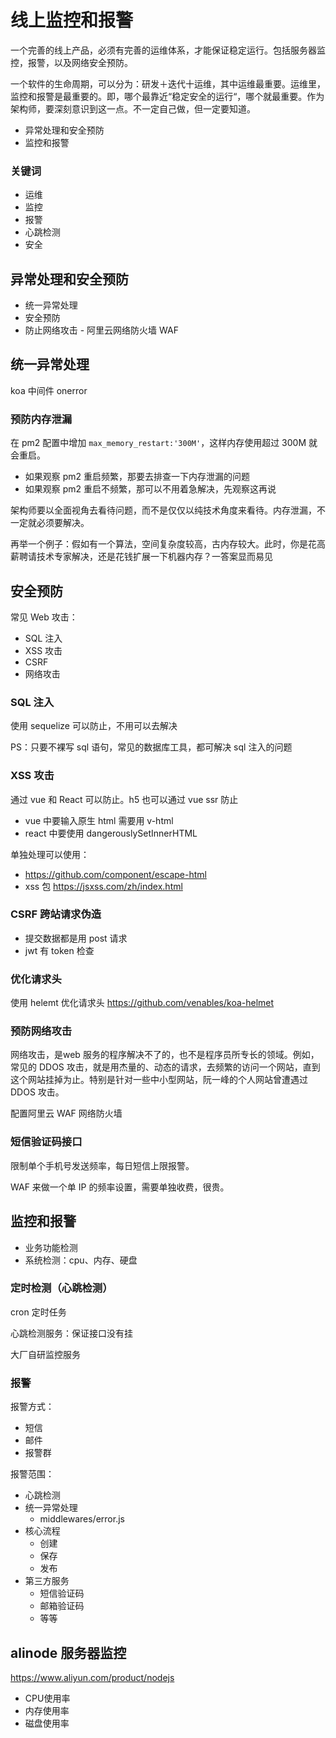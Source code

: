 # 线上监控和报警

一个完善的线上产品，必须有完善的运维体系，才能保证稳定运行。包括服务器监控，报警，以及网络安全预防。

一个软件的生命周期，可以分为：研发＋迭代十运维，其中运维最重要。运维里，监控和报警是最重要的。即，哪个最靠近“稳定安全的运行“，哪个就最重要。作为架构师，要深刻意识到这一点。不一定自己做，但一定要知道。

* 异常处理和安全预防
* 监控和报警

### 关键词

* 运维
* 监控
* 报警
* 心跳检测
* 安全

## 异常处理和安全预防

* 统一异常处理
* 安全预防
* 防止网络攻击 - 阿里云网络防火墙 WAF

## 统一异常处理

koa 中间件 onerror

### 预防内存泄漏

在 pm2 配置中增加 `max_memory_restart:'300M'`，这样内存使用超过 300M 就会重启。

* 如果观察 pm2 重启频繁，那要去排查一下内存泄漏的问题
* 如果观察 pm2 重启不频繁，那可以不用着急解决，先观察这再说

架构师要以全面视角去看待问题，而不是仅仅以纯技术角度来看待。内存泄漏，不一定就必须要解决。

再举一个例子：假如有一个算法，空间复杂度较高，古内存较大。此时，你是花高薪聘请技术专家解决，还是花钱扩展一下机器内存？一答案显而易见

## 安全预防

常见 Web 攻击：

* SQL 注入
* XSS 攻击
* CSRF
* 网络攻击

### SQL 注入

使用 sequelize 可以防止，不用可以去解决

PS：只要不裸写 sql 语句，常见的数据库工具，都可解决 sql 注入的问题

### XSS 攻击

通过 vue 和 React 可以防止。h5 也可以通过 vue ssr 防止

* vue 中要输入原生 html 需要用 v-html
* react 中要使用 dangerouslySetInnerHTML

单独处理可以使用：

* https://github.com/component/escape-html 
* xss 包 https://jsxss.com/zh/index.html

### CSRF 跨站请求伪造

* 提交数据都是用 post 请求
* jwt 有 token 检查

### 优化请求头

使用 helemt 优化请求头 https://github.com/venables/koa-helmet

### 预防网络攻击

网络攻击，是web 服务的程序解决不了的，也不是程序员所专长的领域。例如，常见的 DDOS 攻击，就是用杰量的、动态的请求，去频繁的访问一个网站，直到这个网站挂掉为止。特别是针对一些中小型网站，阮一峰的个人网站曾遭遇过 DDOS 攻击。

配置阿里云 WAF 网络防火墙

### 短信验证码接口

限制单个手机号发送频率，每日短信上限报警。

WAF 来做一个单 IP 的频率设置，需要单独收费，很贵。

## 监控和报警

* 业务功能检测
* 系统检测：cpu、内存、硬盘

### 定时检测（心跳检测）

cron 定时任务

心跳检测服务：保证接口没有挂

大厂自研监控服务

### 报警

报警方式：

* 短信
* 邮件
* 报警群

报警范围：

* 心跳检测
* 统一异常处理
  * middlewares/error.js
* 核心流程
  * 创建
  * 保存
  * 发布
* 第三方服务
  * 短信验证码
  * 邮箱验证码
  * 等等

## alinode 服务器监控

https://www.aliyun.com/product/nodejs

* CPU使用率
* 内存使用率
* 磁盘使用率



